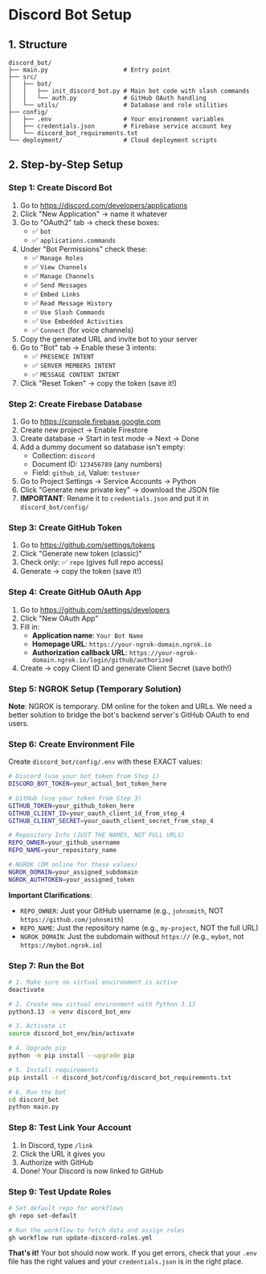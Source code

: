 # Discord Bot Setup

## 1. Structure

```
discord_bot/
├── main.py                     # Entry point
├── src/
│   ├── bot/
│   │   ├── init_discord_bot.py # Main bot code with slash commands
│   │   └── auth.py             # GitHub OAuth handling
│   └── utils/                  # Database and role utilities
├── config/
│   ├── .env                    # Your environment variables
│   ├── credentials.json        # Firebase service account key
│   └── discord_bot_requirements.txt
└── deployment/                 # Cloud deployment scripts
```

## 2. Step-by-Step Setup

### Step 1: Create Discord Bot
1. Go to https://discord.com/developers/applications
2. Click "New Application" → name it whatever
3. Go to "OAuth2" tab → check these boxes:
   - ✅ `bot`
   - ✅ `applications.commands`
4. Under "Bot Permissions" check these:
   - ✅ `Manage Roles`
   - ✅ `View Channels` 
   - ✅ `Manage Channels`
   - ✅ `Send Messages`
   - ✅ `Embed Links`
   - ✅ `Read Message History`
   - ✅ `Use Slash Commands`
   - ✅ `Use Embedded Activities `
   - ✅ `Connect` (for voice channels)
5. Copy the generated URL and invite bot to your server
6. Go to "Bot" tab → Enable these 3 intents:
   - ✅ `PRESENCE INTENT`
   - ✅ `SERVER MEMBERS INTENT` 
   - ✅ `MESSAGE CONTENT INTENT`
7. Click "Reset Token" → copy the token (save it!)

### Step 2: Create Firebase Database
1. Go to https://console.firebase.google.com
2. Create new project → Enable Firestore
3. Create database → Start in test mode → Next → Done
4. Add a dummy document so database isn't empty:
   - Collection: `discord`
   - Document ID: `123456789` (any numbers)
   - Field: `github_id`, Value: `testuser`
5. Go to Project Settings → Service Accounts → Python
6. Click "Generate new private key" → download the JSON file
7. **IMPORTANT**: Rename it to `credentials.json` and put it in `discord_bot/config/`

### Step 3: Create GitHub Token
1. Go to https://github.com/settings/tokens
2. Click "Generate new token (classic)"
3. Check only: ✅ `repo` (gives full repo access)
4. Generate → copy the token (save it!)

### Step 4: Create GitHub OAuth App  
1. Go to https://github.com/settings/developers
2. Click "New OAuth App"
3. Fill in:
   - **Application name**: `Your Bot Name`
   - **Homepage URL**: `https://your-ngrok-domain.ngrok.io`
   - **Authorization callback URL**: `https://your-ngrok-domain.ngrok.io/login/github/authorized`
4. Create → copy Client ID and generate Client Secret (save both!)

### Step 5: NGROK Setup (Temporary Solution)
**Note**: NGROK is temporary. DM online for the token and URLs. We need a better solution to bridge the bot's backend server's GitHub OAuth to end users.

### Step 6: Create Environment File
Create `discord_bot/config/.env` with these EXACT values:

```bash
# Discord (use your bot token from Step 1)
DISCORD_BOT_TOKEN=your_actual_bot_token_here

# GitHub (use your token from Step 3)
GITHUB_TOKEN=your_github_token_here
GITHUB_CLIENT_ID=your_oauth_client_id_from_step_4
GITHUB_CLIENT_SECRET=your_oauth_client_secret_from_step_4

# Repository Info (JUST THE NAMES, NOT FULL URLS)
REPO_OWNER=your_github_username
REPO_NAME=your_repository_name

# NGROK (DM online for these values)
NGROK_DOMAIN=your_assigned_subdomain
NGROK_AUTHTOKEN=your_assigned_token
```

**Important Clarifications**:
- `REPO_OWNER`: Just your GitHub username (e.g., `johnsmith`, NOT `https://github.com/johnsmith`)
- `REPO_NAME`: Just the repository name (e.g., `my-project`, NOT the full URL)
- `NGROK_DOMAIN`: Just the subdomain without `https://` (e.g., `mybot`, not `https://mybot.ngrok.io`)

### Step 7: Run the Bot
```bash
# 1. Make sure no virtual environment is active
deactivate

# 2. Create new virtual environment with Python 3.13
python3.13 -m venv discord_bot_env

# 3. Activate it
source discord_bot_env/bin/activate

# 4. Upgrade pip
python -m pip install --upgrade pip

# 5. Install requirements
pip install -r discord_bot/config/discord_bot_requirements.txt

# 6. Run the bot
cd discord_bot
python main.py
```

### Step 8: Test Link Your Account
1. In Discord, type `/link`
2. Click the URL it gives you
3. Authorize with GitHub
4. Done! Your Discord is now linked to GitHub

### Step 9: Test Update Roles
```bash
# Set default repo for workflows
gh repo set-default

# Run the workflow to fetch data and assign roles
gh workflow run update-discord-roles.yml
```

**That's it!** Your bot should now work. If you get errors, check that your `.env` file has the right values and your `credentials.json` is in the right place. 